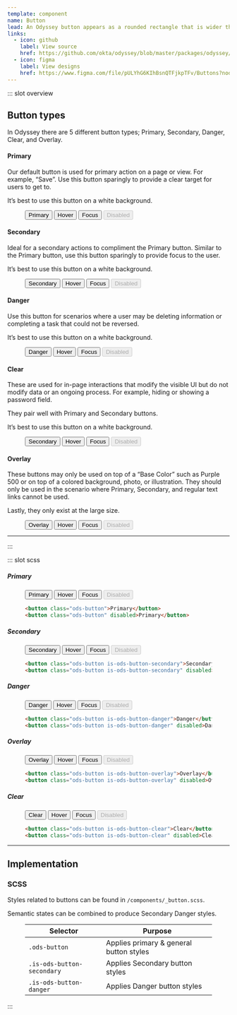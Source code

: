 ```yaml
---
template: component
name: Button
lead: An Odyssey button appears as a rounded rectangle that is wider than it is tall, with a descriptive caption in its center. Users press the button by clicking it with a pointer controlled by a mouse, keystrokes can also be used to execute the command of a button.
links:
  - icon: github
    label: View source
    href: https://github.com/okta/odyssey/blob/master/packages/odyssey/src/scss/components/_button.scss
  - icon: figma
    label: View designs
    href: https://www.figma.com/file/pULYhG6KIhBsnQTFjkpTFv/Buttons?node-id=2660%3A365
---
```


::: slot overview
## Button types
In Odyssey there are 5 different button types; Primary, Secondary, Danger, Clear, and Overlay.

#### Primary
Our default button is used for primary action on a page or view. For example, “Save”. Use this button sparingly to provide a clear target for users to get to. 

It’s best to use this button on a white background.

<Example/>

<figure>
  <button class="ods-button">Primary</button>
  <button class="ods-button is-ods-button-hover">Hover</button>
  <button class="ods-button is-ods-button-focus">Focus</button>
  <button disabled="disabled" class="ods-button">Disabled</button>
</figure>

#### Secondary
Ideal for a secondary actions to compliment the Primary button. Similar to the Primary button, use this button sparingly to provide focus to the user. 

It’s best to use this button on a white background.

<figure>
  <button class="ods-button is-ods-button-secondary">Secondary</button>
  <button class="ods-button is-ods-button-secondary is-ods-button-hover">Hover</button>
  <button class="ods-button is-ods-button-secondary is-ods-button-focus">Focus</button>
  <button disabled="disabled" class="ods-button is-ods-button-secondary">Disabled</button>
</figure>

#### Danger
Use this button for scenarios where a user may be deleting information or completing a task that could not be reversed. 

It’s best to use this button on a white background.

<figure>
  <button class="ods-button is-ods-button-danger">Danger</button>
  <button class="ods-button is-ods-button-danger is-ods-button-hover">Hover</button>
  <button class="ods-button is-ods-button-danger is-ods-button-focus">Focus</button>
  <button disabled="disabled" class="ods-button is-ods-button-danger">Disabled</button>
</figure>

#### Clear
These are used for in-page interactions that modify the visible UI but do not modify data or an ongoing process. For example, hiding or showing a password field. 

They pair well with Primary and Secondary buttons. 

It’s best to use this button on a white background.

<figure>
  <button class="ods-button is-ods-button-clear">Secondary</button>
  <button class="ods-button is-ods-button-clear is-ods-button-hover">Hover</button>
  <button class="ods-button is-ods-button-clear is-ods-button-focus">Focus</button>
  <button disabled="disabled" class="ods-button is-ods-button-clear">Disabled</button>
</figure>

#### Overlay
These buttons may only be used on top of a “Base Color” such as Purple 500 or on top of a colored background, photo, or illustration. They should only be used in the scenario where Primary, Secondary, and regular text links cannot be used.

Lastly, they only exist at the large size.

<figure>
  <button class="ods-button is-ods-button-overlay">Overlay</button>
  <button class="ods-button is-ods-button-overlay is-ods-button-hover">Hover</button>
  <button class="ods-button is-ods-button-overlay is-ods-button-focus">Focus</button>
  <button disabled="disabled" class="ods-button is-ods-button-overlay">Disabled</button>
</figure>

<hr />

:::

::: slot scss

##### Primary

<figure class="ods--example">
  <div class="ods--rendered">
    <button class="ods-button">Primary</button>
    <button class="ods-button is-ods-button-hover">Hover</button>
    <button class="ods-button is-ods-button-focus">Focus</button>
    <button class="ods-button" disabled>Disabled</button>
  </div>

  ```html
  <button class="ods-button">Primary</button>
  <button class="ods-button" disabled>Primary</button>
  ```
</figure>

##### Secondary

<figure class="ods--example">
  <div class="ods--rendered">
    <button class="ods-button is-ods-button-secondary">Secondary</button>
    <button class="ods-button is-ods-button-secondary is-ods-button-hover">Hover</button>
    <button class="ods-button is-ods-button-secondary is-ods-button-focus">Focus</button>
    <button class="ods-button is-ods-button-secondary" disabled>Disabled</button>
  </div>

  ```html
  <button class="ods-button is-ods-button-secondary">Secondary</button>
  <button class="ods-button is-ods-button-secondary" disabled>Secondary</button>
  ```
</figure>

##### Danger

<figure class="ods--example">
  <div class="ods--rendered">
    <button class="ods-button is-ods-button-danger">Danger</button>
    <button class="ods-button is-ods-button-danger is-ods-button-hover">Hover</button>
    <button class="ods-button is-ods-button-danger is-ods-button-focus">Focus</button>
    <button class="ods-button is-ods-button-danger" disabled>Disabled</button>
  </div>

  ```html
  <button class="ods-button is-ods-button-danger">Danger</button>
  <button class="ods-button is-ods-button-danger" disabled>Danger</button>
  ```
</figure>

##### Overlay

<figure class="ods--example">
  <div class="ods--rendered is-rendered-success">
    <button class="ods-button is-ods-button-overlay">Overlay</button>
    <button class="ods-button is-ods-button-overlay is-ods-button-hover">Hover</button>
    <button class="ods-button is-ods-button-overlay is-ods-button-focus">Focus</button>
    <button class="ods-button is-ods-button-overlay" disabled>Disabled</button>
  </div>

  ```html
  <button class="ods-button is-ods-button-overlay">Overlay</button>
  <button class="ods-button is-ods-button-overlay" disabled>Overlay</button>
  ```
</figure>

##### Clear

<figure class="ods--example">
  <div class="ods--rendered">
    <button class="ods-button is-ods-button-clear">Clear</button>
    <button class="ods-button is-ods-button-clear is-ods-button-hover">Hover</button>
    <button class="ods-button is-ods-button-clear is-ods-button-focus">Focus</button>
    <button class="ods-button is-ods-button-clear" disabled>Disabled</button>
  </div>

  ```html
  <button class="ods-button is-ods-button-clear">Clear</button>
  <button class="ods-button is-ods-button-clear" disabled>Clear</button>
  ```
</figure>

---

## Implementation

### SCSS

Styles related to buttons can be found in `/components/_button.scss`.

Semantic states can be combined to produce Secondary Danger styles.

<figure class="ods-table--figure">
  <table class="ods-table">
    <thead>
      <tr>
        <th scope="column">
          Selector
        </th>
        <th scope="column">
          Purpose
        </th>
      </tr>
    </thead>
    <tbody>
      <tr>
        <td>
          <code>.ods-button</code>
        </td>
        <td>
          Applies primary & general button styles
        </td>
      </tr>
      <tr>
        <td>
          <code>.is-ods-button-secondary</code>
        </td>
        <td>
          Applies Secondary button styles
        </td>
      </tr>
      <tr>
        <td>
          <code>.is-ods-button-danger</code>
        </td>
        <td>
          Applies Danger button styles
        </td>
      </tr>
    </tbody>
  </table>
</figure>
:::
